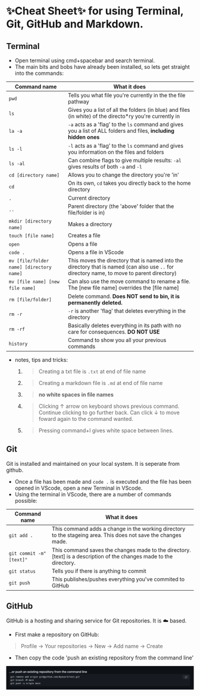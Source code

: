 # ✨Cheat Sheet✨ for using Terminal, Git, GitHub and Markdown.

## Terminal
- Open terminal using cmd+spacebar and search terminal.
- The main bits and bobs have already been installed, so lets get straight into the commands:

| Command name | What it does |
| ----------- | ----------- |
|`pwd` | Tells you what file you're currently in the the file pathway|
|`ls` | Gives you a list of all the folders (in blue) and files (in white) of the directo*ry you're currently in |
|`la -a` | `-a` acts as a 'flag' to the `ls` command and gives you a list of ALL folders and files, **including hidden ones**|
|`ls -l` | `-l` acts as a 'flag' to the `ls` command and gives you information on the files and folders|
|`ls -al`|Can combine flags to give multiple results: `-al` gives results of both `-a` and `-l`|
|`cd [directory name]`|Allows you to change the directory you're 'in'|
|`cd` | On its own, `cd` takes you directly back to the home directory |
|`.`|Current directory|
|`..`|Parent directory (the 'above' folder that the file/folder is in)|
|`mkdir [directory name]`|Makes a directory|
|`touch [file name]`|Creates a file|
|`open`|Opens a file|
|`code .`|Opens a file in VScode|
|`mv [file/folder name] [directory name]`|This moves the directory that is named into the directory that is named (can also use `..` for directory name, to move to parent directory)|
|`mv [file name] [new file name]`| Can also use the move command to rename a file. The [new file name] overrides the [file name]|
|`rm [file/folder]`|Delete command. **Does NOT send to bin, it is permanently deleted.**  |
|`rm -r`|`-r` is another 'flag' that deletes everything in the directory|
|`rm -rf`|Basically deletes everything in its path with no care for consequences. **DO NOT USE**|
|`history`|Command to show you all your previous commands|



- notes, tips and tricks:
    1. > Creating a txt file is `.txt` at end of file name
    2. > Creating a markdown file is `.md` at end of file name
    3. > **no white spaces in file names**
    4. >Clicking ↑ arrow on keyboard shows previous command. Continue clicking to go further back. Can click ↓ to move foward again to the command wanted.
    5. >Pressing command+l gives white space between lines.


## Git

Git is installed and maintained on your local system. It is seperate from github.

- Once a file has been made and `code .` is executed and the file has been opened in VScode, open a new Terminal in VScode.
- Using the terminal in VScode, there are a number of commands possible:


| Command name | What it does |
| ----------- | ----------- |
|`git add .`|This command adds a change in the working directory to the stageing area. This does not save the changes made.|
|`git commit -m"[text]"`|This command saves the changes made to the directory. [text] is a description of the changes made to the directory.|
|`git status`|Tells you if there is anything to commit|
|`git push`|This publishes/pushes everything you've commited to GitHub|

## GitHub
GitHub is a hosting and sharing service for Git repositories. It is ☁️ based. 

- First make a repository on GitHub:
>Profile -> Your repositories -> New -> Add name -> Create
- Then copy the code 'push an existing repository from the command line'

![image of example of code to copy](GitHub_SSH_code_eg.png)


